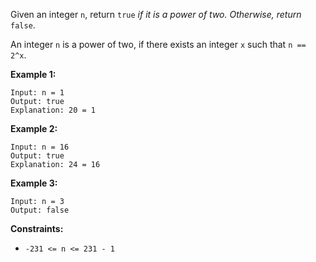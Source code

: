 Given an integer `n`, return `true` _if it is a power of two. Otherwise, return_ `false`.

An integer `n` is a power of two, if there exists an integer `x` such that `n == 2^x`.

**Example 1:**

```
Input: n = 1
Output: true
Explanation: 20 = 1
```

**Example 2:**

```
Input: n = 16
Output: true
Explanation: 24 = 16
```

**Example 3:**

```
Input: n = 3
Output: false
```

**Constraints:**

- `-231 <= n <= 231 - 1`
